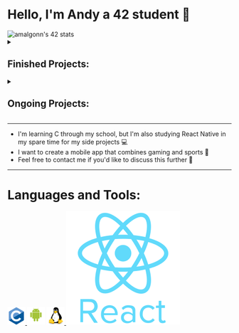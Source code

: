 # Hello, I'm Andy a 42 student 👋

<img src="https://badge.mediaplus.ma/starryblue/amalgonn?1337Badge=off&UM6P=off" alt="amalgonn's 42 stats"/> 

<details>
  <summary> <h2>Finished Projects: </h2> </summary>
    <li> 1st Circle :
      <img src="./badges/libftm.png"  title="libft: 125/100" length="100" width="100"><img src="./badges/get_next_linee.png"  title="get_next_line: 112/100" length="100" width="100"><img src="./badges/ft_printfe.png"  title="ft_printf: 100/100" length="100" width="100"><img src="./badges/born2berootm.png"  title="born2beroot: 125/100" length="100" width="100"> </br>
    <li>2nd Circle : 
      <!--- <img src="./badges/push_swape.png"  title="Push-swap: 83/100" length="100" width="100"><img src="./badges/minitalkm.png"  title="Minitalk: 125/125" length="100" width="100"> --> <img src="./badges/so_longe.png"  title="so_long : 100/100" length="100" width="100"> </br>
      <!--- <li>3rd Circle : <img src="./badges/minishelln.png"  title="Minishell : a venir" length="100" width="100"><img src="./badges/philosophersn.png"  title="Philosophers : a venir" length="100" width="100"> -->
</details>

<details>
  <summary> <h2>Ongoing Projects: </h2></summary>
    <li> Project(s) :
      <img src="./badges/push_swapn.png"  title="Push_swap" length="100" width="100"><img src="./badges/pipexn.png"  title="Pipex" length="100" width="100">
</details>

---
- I'm learning C through my school, but I'm also studying React Native in my spare time for my side projects 💻
- I want to create a mobile app that combines gaming and sports 📱
- Feel free to contact me if you'd like to discuss this further 💬
---

# Languages and Tools:
<p align="left"> 
<a href="https://www.cprogramming.com/" target="_blank" rel="noreferrer"> <img src="https://raw.githubusercontent.com/devicons/devicon/master/icons/c/c-original.svg" alt="c" width="40" height="40"/> </a>
<a href="https://developer.android.com" target="_blank" rel="noreferrer"> <img src="https://raw.githubusercontent.com/devicons/devicon/master/icons/android/android-original-wordmark.svg" alt="android" width="40" height="40"/></a>  
<a href="https://www.linux.org/" target="_blank" rel="noreferrer"> <img src="https://raw.githubusercontent.com/devicons/devicon/master/icons/linux/linux-original.svg" alt="linux" width="40" height="40"/> </a>
<a href="https://reactnative.dev" target=_blank rel="noreferrer"> <img src="https://raw.githubusercontent.com/devicons/devicon/master/icons/react/react-original-wordmark.svg"
</p>

